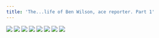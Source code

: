 ```yaml
---
title: 'The...life of Ben Wilson, ace reporter. Part 1'
---
```


![](/images/2006-comic-revue/part-1/pg001.gif)
![](/images/2006-comic-revue/part-1/pg002.gif)
![](/images/2006-comic-revue/part-1/pg003.gif)
![](/images/2006-comic-revue/part-1/pg004.gif)
![](/images/2006-comic-revue/part-1/pg005.gif)
![](/images/2006-comic-revue/part-1/pg006.gif)
![](/images/2006-comic-revue/part-1/pg007.gif)
![](/images/2006-comic-revue/part-1/pg008.gif)